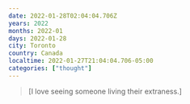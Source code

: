 ```yaml
---
date: 2022-01-28T02:04:04.706Z
years: 2022
months: 2022-01
days: 2022-01-28
city: Toronto
country: Canada
localtime: 2022-01-27T21:04:04.706-05:00
categories: ["thought"]
---
```

> [I love seeing someone living their extraness.]
